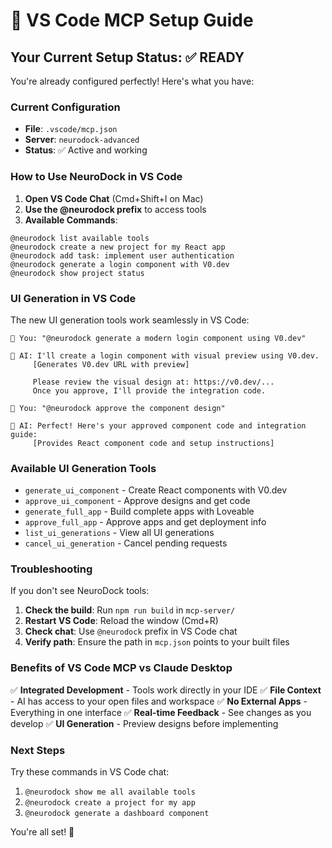 # 🎯 VS Code MCP Setup Guide

## Your Current Setup Status: ✅ READY

You're already configured perfectly! Here's what you have:

### Current Configuration
- **File**: `.vscode/mcp.json`
- **Server**: `neurodock-advanced`
- **Status**: ✅ Active and working

### How to Use NeuroDock in VS Code

1. **Open VS Code Chat** (Cmd+Shift+I on Mac)
2. **Use the @neurodock prefix** to access tools
3. **Available Commands**:

```
@neurodock list available tools
@neurodock create a new project for my React app
@neurodock add task: implement user authentication
@neurodock generate a login component with V0.dev
@neurodock show project status
```

### UI Generation in VS Code

The new UI generation tools work seamlessly in VS Code:

```
🎯 You: "@neurodock generate a modern login component using V0.dev"

🧠 AI: I'll create a login component with visual preview using V0.dev.
     [Generates V0.dev URL with preview]
     
     Please review the visual design at: https://v0.dev/...
     Once you approve, I'll provide the integration code.

🎯 You: "@neurodock approve the component design"

🧠 AI: Perfect! Here's your approved component code and integration guide:
     [Provides React component code and setup instructions]
```

### Available UI Generation Tools

- `generate_ui_component` - Create React components with V0.dev
- `approve_ui_component` - Approve designs and get code
- `generate_full_app` - Build complete apps with Loveable
- `approve_full_app` - Approve apps and get deployment info
- `list_ui_generations` - View all UI generations
- `cancel_ui_generation` - Cancel pending requests

### Troubleshooting

If you don't see NeuroDock tools:

1. **Check the build**: Run `npm run build` in `mcp-server/`
2. **Restart VS Code**: Reload the window (Cmd+R)
3. **Check chat**: Use `@neurodock` prefix in VS Code chat
4. **Verify path**: Ensure the path in `mcp.json` points to your built files

### Benefits of VS Code MCP vs Claude Desktop

✅ **Integrated Development** - Tools work directly in your IDE
✅ **File Context** - AI has access to your open files and workspace
✅ **No External Apps** - Everything in one interface
✅ **Real-time Feedback** - See changes as you develop
✅ **UI Generation** - Preview designs before implementing

### Next Steps

Try these commands in VS Code chat:

1. `@neurodock show me all available tools`
2. `@neurodock create a project for my app`
3. `@neurodock generate a dashboard component`

You're all set! 🚀
